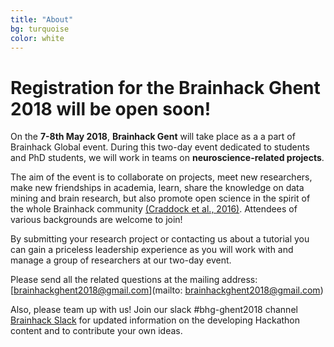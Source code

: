 ```yaml
---
title: "About"	
bg: turquoise
color: white
---
```

	
# Registration for the  Brainhack Ghent  2018 will be open soon!


On the  **7-8th May 2018**,  **Brainhack Gent** will take place as a a part of Brainhack Global event. During this two-day event dedicated to students and PhD students, we will work in teams on **neuroscience-related projects**. 

The aim of the event is to collaborate on projects, meet new researchers, make new friendships in academia, learn, share the knowledge on data mining and brain research, but also promote open science in the spirit of the whole Brainhack community [(Craddock et al., 2016)](https://gigascience.biomedcentral.com/articles/10.1186/s13742-016-0121-x). Attendees  of various backgrounds are welcome to join!

By submitting your research project or contacting us about a tutorial you can gain a priceless leadership experience as you will  work with and manage a group of researchers at our two-day event.

Please send all the related questions at the mailing address: [brainhackghent2018@gmail.com](mailto: brainhackghent2018@gmail.com)

Also, please team up with us! Join our slack #bhg-ghent2018 channel [Brainhack Slack](https://brainhack-slack-invite.herokuapp.com/) for updated information on the developing Hackathon content and to contribute your own ideas.



